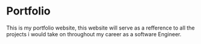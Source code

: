 # Portfolio
This is my portfolio website, this website will serve as a refference to all the projects i would take on throughout my career as a software Engineer.
